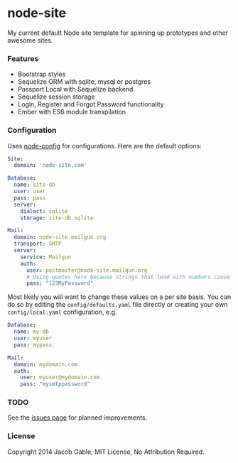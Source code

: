 node-site
=========

My current default Node site template for spinning up prototypes and other awesome sites.

### Features

- Bootstrap styles
- Sequelize ORM with sqlite, mysql or postgres
- Passport Local with Sequelize backend
- Sequelize session storage
- Login, Register and Forgot Password functionality
- Ember with ES6 module transpilation

### Configuration

Uses [node-config](https://github.com/lorenwest/node-config) for configurations.  Here are the default options:

```yaml
Site:
  domain: 'node-site.com'

Database:
  name: site-db
  user: user
  pass: pass
  server:
    dialect: sqlite
    storage: site-db.sqlite

Mail:
  domain: node-site.mailgun.org
  transport: SMTP
  server:
    service: Mailgun
    auth:
      user: postmaster@node-site.mailgun.org
      # Using quotes here because strings that lead with numbers cause dedent parsing error
      pass: "123MyPassword"
```

Most likely you will want to change these values on a per site basis.  You can do so by editing the `config/defaults.yaml` file directly or creating your own `config/local.yaml` configuration, e.g.

```yaml
Database:
  name: my-db
  user: myuser
  pass: mypass

Mail:
  domain: mydomain.com
  auth:
    user: myuser@mydomain.com
    pass: "mysmtppassword"
```

### TODO

See the [issues page](https://github.com/jgable/node-site/issues) for planned improvements.

### License

Copyright 2014 Jacob Gable, MIT License, No Attribution Required.